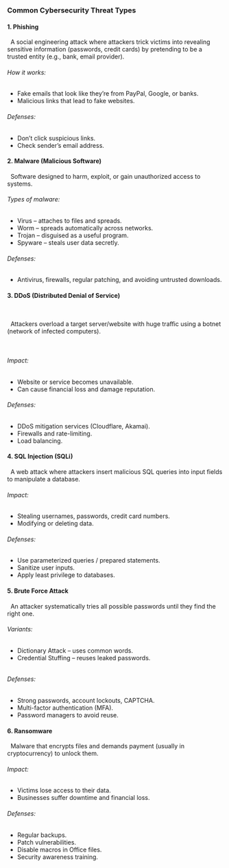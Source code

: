 ### Common Cybersecurity Threat Types



#### **1. Phishing**

&nbsp;      A social engineering attack where attackers trick victims into revealing sensitive information (passwords, credit cards) by pretending to be a trusted entity (e.g., bank, email provider).



###### How it works:



* Fake emails that look like they’re from PayPal, Google, or banks.
* Malicious links that lead to fake websites.



###### Defenses:



* Don’t click suspicious links.
* Check sender’s email address.



#### 

#### **2. Malware (Malicious Software)**



&nbsp;       Software designed to harm, exploit, or gain unauthorized access to systems.



###### Types of malware:



* Virus – attaches to files and spreads.
* Worm – spreads automatically across networks.
* Trojan – disguised as a useful program.
* Spyware – steals user data secretly.



###### Defenses:



* Antivirus, firewalls, regular patching, and avoiding untrusted downloads.

#### 

#### **3. DDoS (Distributed Denial of Service)**

&nbsp;                

&nbsp;       Attackers overload a target server/website with huge traffic using a botnet (network of infected computers).

&nbsp;

###### Impact:



* Website or service becomes unavailable.
* Can cause financial loss and damage reputation.



###### Defenses:

* DDoS mitigation services (Cloudflare, Akamai).
* Firewalls and rate-limiting.
* Load balancing.



#### **4. SQL Injection (SQLi)**



&nbsp;          A web attack where attackers insert malicious SQL queries into input fields to manipulate a database.



###### Impact:



* Stealing usernames, passwords, credit card numbers.
* Modifying or deleting data.



###### Defenses:



* Use parameterized queries / prepared statements.
* Sanitize user inputs.
* Apply least privilege to databases.

#### 

#### **5. Brute Force Attack**



&nbsp;        An attacker systematically tries all possible passwords until they find the right one.



###### Variants:



* Dictionary Attack – uses common words.
* Credential Stuffing – reuses leaked passwords.

###### 

###### Defenses:



* Strong passwords, account lockouts, CAPTCHA.
* Multi-factor authentication (MFA).
* Password managers to avoid reuse.



#### **6. Ransomware**



&nbsp;           Malware that encrypts files and demands payment (usually in cryptocurrency) to unlock them.



###### Impact:



* Victims lose access to their data.
* Businesses suffer downtime and financial loss.





###### Defenses:



* Regular backups.
* Patch vulnerabilities.
* Disable macros in Office files.
* Security awareness training.
